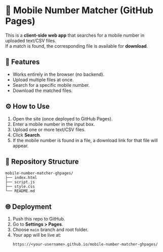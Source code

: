 # 📱 Mobile Number Matcher (GitHub Pages)

This is a **client-side web app** that searches for a mobile number in uploaded text/CSV files.  
If a match is found, the corresponding file is available for **download**.

## 🚀 Features
- Works entirely in the browser (no backend).
- Upload multiple files at once.
- Search for a specific mobile number.
- Download the matched files.

## ⚙️ How to Use
1. Open the site (once deployed to GitHub Pages).
2. Enter a mobile number in the input box.
3. Upload one or more text/CSV files.
4. Click **Search**.
5. If the mobile number is found in a file, a download link for that file will appear.

## 📂 Repository Structure
```
mobile-number-matcher-ghpages/
├── index.html
├── script.js
├── style.css
└── README.md
```

## 🌐 Deployment
1. Push this repo to GitHub.
2. Go to **Settings > Pages**.
3. Choose `main` branch and root folder.
4. Your app will be live at:
   ```
   https://<your-username>.github.io/mobile-number-matcher-ghpages/
   ```